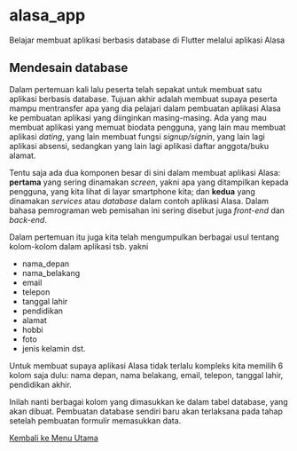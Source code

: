 # alasa_app

Belajar membuat aplikasi berbasis database di Flutter melalui aplikasi Alasa


## Mendesain database

Dalam pertemuan kali lalu peserta telah sepakat untuk membuat satu aplikasi berbasis database. Tujuan akhir adalah membuat supaya peserta mampu mentransfer apa yang dia pelajari dalam pembuatan aplikasi Alasa ke pembuatan aplikasi yang diinginkan masing-masing. Ada yang mau membuat aplikasi yang memuat biodata pengguna, yang lain mau membuat aplikasi _dating_, yang lain membuat fungsi _signup/signin_, yang lain lagi aplikasi absensi, sedangkan yang lain lagi aplikasi daftar anggota/buku alamat.

Tentu saja ada dua komponen besar di sini dalam membuat aplikasi Alasa: **pertama** yang sering dinamakan _screen_, yakni apa yang ditampilkan kepada pengguna, yang kita lihat di layar smartphone kita; dan **kedua** yang dinamakan _services_ atau _database_ dalam contoh aplikasi Alasa. Dalam bahasa pemrograman web pemisahan ini sering disebut juga _front-end_ dan _back-end_.

Dalam pertemuan itu juga kita telah mengumpulkan berbagai usul tentang kolom-kolom dalam aplikasi tsb. yakni
- nama_depan
- nama_belakang
- email
- telepon
- tanggal lahir
- pendidikan
- alamat
- hobbi
- foto
- jenis kelamin
dst.

Untuk membuat supaya aplikasi Alasa tidak terlalu kompleks kita memilih 6 kolom saja dulu: nama depan, nama belakang, email, telepon, tanggal lahir, pendidikan akhir.

Inilah nanti berbagai kolom yang dimasukkan ke dalam tabel database, yang akan dibuat. Pembuatan database sendiri baru akan terlaksana pada tahap setelah pembuatan formulir memasukkan data.


[Kembali ke Menu Utama](./alasa_app.md)
